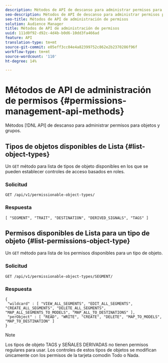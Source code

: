 ```yaml
---
description: Métodos de API de descanso para administrar permisos para objetos y grupos.
seo-description: Métodos de API de descanso para administrar permisos para objetos y grupos.
seo-title: Métodos de API de administración de permisos
solution: Audience Manager
title: Métodos de API de administración de permisos
uuid: 111d0f92-d92c-4d4b-b0d6-10dd3fa466ad
feature: API
translation-type: tm+mt
source-git-commit: e05eff3cc04e4a82399752c862e2b2370286f96f
workflow-type: tm+mt
source-wordcount: '110'
ht-degree: 14%

---
```



# Métodos de API de administración de permisos {#permissions-management-api-methods}

Métodos [!DNL API] de descanso para administrar permisos para objetos y grupos.

<!-- c_rest_api_perm_man.xml -->

## Tipos de objetos disponibles de Lista {#list-object-types}

Un `GET` método para lista de tipos de objeto disponibles en los que se pueden establecer controles de acceso basados en roles.

<!-- r_rest_api_perm_list.xml -->

### Solicitud

`GET /api/v1/permissionable-object-types/`

### Respuesta

```
[ "SEGMENT", "TRAIT", "DESTINATION", "DERIVED_SIGNALS", "TAGS" ]
```

## Permisos disponibles de Lista para un tipo de objeto {#list-permissions-object-type}

Un `GET` método para lista de los permisos disponibles para un tipo de objeto.

<!-- r_rest_api_perm_list_perms.xml -->

### Solicitud

`GET /api/v1/permissionable-object-types/SEGMENT/`

### Respuesta

```
{ 
 "wildcard" : [ "VIEW_ALL_SEGMENTS", "EDIT_ALL_SEGMENTS", "CREATE_ALL_SEGMENTS", "DELETE_ALL_SEGMENTS", "MAP_ALL_SEGMENTS_TO_MODELS", "MAP_ALL_TO_DESTINATIONS" ], 
 "perObject" : [ "READ", "WRITE", "CREATE", "DELETE", "MAP_TO_MODELS", "MAP_TO_DESTINATION" ]
}
```

>[!NOTE]
>
>Los tipos de objeto TAGS y SEÑALES DERIVADAS no tienen permisos regulares para usar. Los controles de estos tipos de objetos se modifican únicamente con los permisos de la tarjeta comodín Todo o Nada.